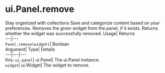  
#  ui.Panel.remove
Stay organized with collections  Save and categorize content based on your preferences. 
Removes the given widget from the panel, if it exists. 
Returns whether the widget was successfully removed.
Usage| Returns  
---|---  
`Panel.remove(widget)`| Boolean  
Argument| Type| Details  
---|---|---  
this: `ui.panel`| ui.Panel| The ui.Panel instance.  
`widget`| ui.Widget| The widget to remove.  
